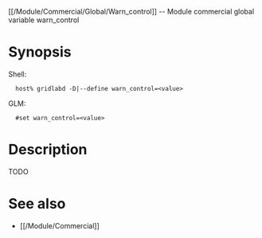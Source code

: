 [[/Module/Commercial/Global/Warn_control]] -- Module commercial global variable warn_control

# Synopsis
Shell:
~~~
  host% gridlabd -D|--define warn_control=<value>
~~~
GLM:
~~~
  #set warn_control=<value>
~~~

# Description

TODO

# See also
* [[/Module/Commercial]]
